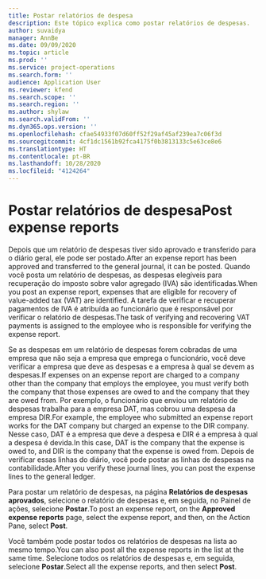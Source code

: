 ```yaml
---
title: Postar relatórios de despesa
description: Este tópico explica como postar relatórios de despesas.
author: suvaidya
manager: AnnBe
ms.date: 09/09/2020
ms.topic: article
ms.prod: ''
ms.service: project-operations
ms.search.form: ''
audience: Application User
ms.reviewer: kfend
ms.search.scope: ''
ms.search.region: ''
ms.author: shylaw
ms.search.validFrom: ''
ms.dyn365.ops.version: ''
ms.openlocfilehash: cfae54933f07d60ff52f29af45af239ea7c06f3d
ms.sourcegitcommit: 4cf1dc1561b92fca4175f0b3813133c5e63ce8e6
ms.translationtype: HT
ms.contentlocale: pt-BR
ms.lasthandoff: 10/28/2020
ms.locfileid: "4124264"
---
```

# <a name="post-expense-reports"></a><span data-ttu-id="c1c7e-103">Postar relatórios de despesa</span><span class="sxs-lookup"><span data-stu-id="c1c7e-103">Post expense reports</span></span>

<span data-ttu-id="c1c7e-104">Depois que um relatório de despesas tiver sido aprovado e transferido para o diário geral, ele pode ser postado.</span><span class="sxs-lookup"><span data-stu-id="c1c7e-104">After an expense report has been approved and transferred to the general journal, it can be posted.</span></span> <span data-ttu-id="c1c7e-105">Quando você posta um relatório de despesas, as despesas elegíveis para recuperação do imposto sobre valor agregado (IVA) são identificadas.</span><span class="sxs-lookup"><span data-stu-id="c1c7e-105">When you post an expense report, expenses that are eligible for recovery of value-added tax (VAT) are identified.</span></span> <span data-ttu-id="c1c7e-106">A tarefa de verificar e recuperar pagamentos de IVA é atribuída ao funcionário que é responsável por verificar o relatório de despesas.</span><span class="sxs-lookup"><span data-stu-id="c1c7e-106">The task of verifying and recovering VAT payments is assigned to the employee who is responsible for verifying the expense report.</span></span>

<span data-ttu-id="c1c7e-107">Se as despesas em um relatório de despesas forem cobradas de uma empresa que não seja a empresa que emprega o funcionário, você deve verificar a empresa que deve as despesas e a empresa à qual se devem as despesas.</span><span class="sxs-lookup"><span data-stu-id="c1c7e-107">If expenses on an expense report are charged to a company other than the company that employs the employee, you must verify both the company that those expenses are owed to and the company that they are owed from.</span></span> <span data-ttu-id="c1c7e-108">Por exemplo, o funcionário que enviou um relatório de despesas trabalha para a empresa DAT, mas cobrou uma despesa da empresa DIR.</span><span class="sxs-lookup"><span data-stu-id="c1c7e-108">For example, the employee who submitted an expense report works for the DAT company but charged an expense to the DIR company.</span></span> <span data-ttu-id="c1c7e-109">Nesse caso, DAT é a empresa que deve a despesa e DIR é a empresa à qual a despesa é devida.</span><span class="sxs-lookup"><span data-stu-id="c1c7e-109">In this case, DAT is the company that the expense is owed to, and DIR is the company that the expense is owed from.</span></span> <span data-ttu-id="c1c7e-110">Depois de verificar essas linhas do diário, você pode postar as linhas de despesas na contabilidade.</span><span class="sxs-lookup"><span data-stu-id="c1c7e-110">After you verify these journal lines, you can post the expense lines to the general ledger.</span></span>

<span data-ttu-id="c1c7e-111">Para postar um relatório de despesas, na página **Relatórios de despesas aprovados**, selecione o relatório de despesas e, em seguida, no Painel de ações, selecione **Postar**.</span><span class="sxs-lookup"><span data-stu-id="c1c7e-111">To post an expense report, on the **Approved expense reports** page, select the expense report, and then, on the Action Pane, select **Post**.</span></span>

<span data-ttu-id="c1c7e-112">Você também pode postar todos os relatórios de despesas na lista ao mesmo tempo.</span><span class="sxs-lookup"><span data-stu-id="c1c7e-112">You can also post all the expense reports in the list at the same time.</span></span> <span data-ttu-id="c1c7e-113">Selecione todos os relatórios de despesas e, em seguida, selecione **Postar**.</span><span class="sxs-lookup"><span data-stu-id="c1c7e-113">Select all the expense reports, and then select **Post**.</span></span>
